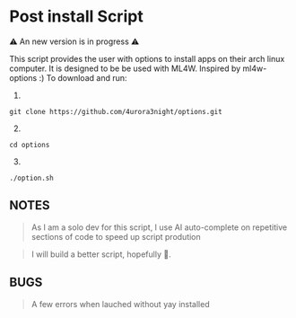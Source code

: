 # Post install Script

⚠️ An new version is in progress ⚠️

This script provides the user with options to install apps on their arch linux computer.
It is designed to be be used with ML4W.
Inspired by ml4w-options :)
To download and run:

1)
```
git clone https://github.com/4urora3night/options.git
```
2)
```
cd options
```
3)
```
./option.sh
```
## NOTES
> As I am a solo dev for this script, I use AI auto-complete on repetitive sections of code to speed up script prodution

> I will build a better script, hopefully 🤞.
## BUGS
>  A few errors when lauched without yay installed
